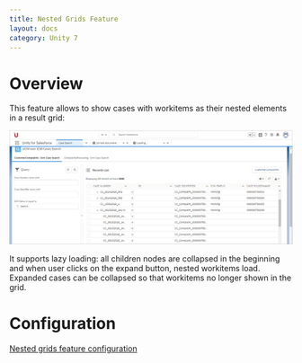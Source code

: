 ```yaml
---
title: Nested Grids Feature
layout: docs
category: Unity 7
---
```

# Overview

This feature allows to show cases with workitems as their nested elements in a result grid:

![sf-nested-grids](nested-grids/images/sf-nested-grids.png)
 
It supports lazy loading: all children nodes are collapsed in the beginning and when user clicks on the expand button, nested workitems load.   
Expanded cases can be collapsed so that workitems no longer shown in the grid.

# Configuration

[Nested grids feature configuration](../../configuration/grids/nested-grids.md)
